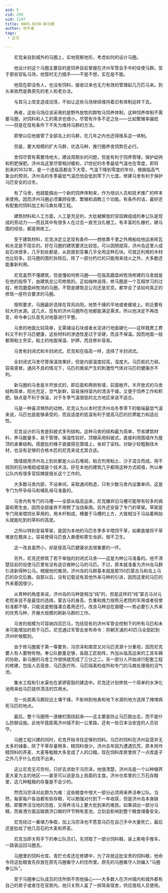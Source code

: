 ```yaml
---
aid: 5
zid: 298
uid: 1147
title: 0005.0298-新马圈
author: 吹牛者
tags: 
 - 正文

---
```




　　尼克亲自到城外的马圈上，实地观察地形，考虑如何的设计马圈。

　　他设计的这个马圈主要目的是饲养目前掌握在济州军管会手中的役使马群。至于那些官私马场，他暂时无力插手——不是不想，实在是不能。

　　他现在即没有人，也没有饲料，接收过来也无力有效的管理起几万匹马来。到头来依然是靠原先的老人和老办法。

　　与其马上改变造成动荡，不如让这些马场继续维持着旧有体制运转下去。

　　再者，这些马场应该采用的是野外放牧的群牧马饲养体制，这种饲养体制不需要马圈，对饲料和人工的需求也很小。尽管有许多不足之处——比如繁殖率偏低——但是在现有条件下不失为维持马群的方法。

　　即使以后他接管了全部岛上的马群，在几年之内也还得维系这一体制。

　　但是，要大规模的扩大马群，优选马种，推行圈养舍饲势在必行。

　　舍饲尽管有需要场地大，建设周期长的问题，但是有利于饲养管理，保护幼驹和积肥保肥。济州岛这里尽管相对暖和，21世纪的冬季最低气温也在零度，即将到来的1632年，是一个连临高都会下大雪，气温下降到零度的年份，根据临高气象台的预测，济州岛的冬季最低气温恐怕会低到零下六七度。修建马舍有利于保护马匹安全的过冬。

　　有了马舍，他就能搞出一个新的饲养体制来，作为培训人员和技术推广的样本来使用。因而济州马圈必须兼顾役使、繁殖和调教三个功能。有条件的话，最好还有配套的饲料加工和马粪处理工程。

　　建筑材料和人工方面，人工是充足的，大批被解放的官奴婢组成的奉公队是现成的劳动力——而且其中有很多人在过去一直充当扎栅工。有丰富的扎栅栏，建马围的经验，都是熟练工。

　　至于建筑材料，尼克决定立足现有条件——想依靠千里之外用船给他运来砖瓦和水泥是不现实的。好在马圈的建筑要求比较低，可以因陋就简，济州岛这里火成岩石块很多，几乎到处都是，从民居到官署几乎全用这种石块。可就近利用的木材也比较多。旧马圈的围栏拆除后，除了一部分朽烂的只能用来烧火之外，大多数还能重新利用。

　　尼克虽然不懂建筑，但是懂如何修马圈——在临高磨盘岭牧场修建的马舍就是在他的指导下，由建筑总公司修筑的。正如梅林说得，修马圈是一个互相学习的过程，修完磨盘岭牧场的马圈，不管是建筑总公司还是尼克，都学会了该如何真正的修筑一座符合要求的马圈。

　　按照要求，马圈最好选择在背风向阳，地势干燥的平地或者缓坡上。附近要有较大的水源。这几点，现有的济州马圈所在地都能满足需求。所以他决定不再改变，命令奉公队首先对地基进行平整。

　　马舍的地面比较简单，无需铺设石块或者水泥进行地面硬化——这样既费工费料又不利于马匹健康，这些材料的渗透性差过于坚硬，而且不保温。因而地面一般都用粘土夯实，粘土的地面保温、护蹄，而且修补容易。

　　马舍有封闭式和半封闭式。尼克和在临高一样，选择了半封闭式。

　　全封闭式马舍尽管保温效果好，但是内部温度较高，湿度大。马匹抵抗力弱，容易感冒。通风不良的情况下，马匹的粪尿产生的刺激性气体对马匹的健康亦不利。

　　新马圈的马舍是半开放式的，即后面和两侧有墙，前面敞开。半开放式的马舍结构简单，阳光充足，空气新鲜，容易保持室内的清洁干燥，又便于饲养工作和积肥。缺点是不利于保温，对于冬季气温很低的北方地区来说不适合。

　　马是一种喜凉惧热的动物，尼克认为以本时空济州岛冬季零下的极端最低气温来说，马匹也是能够承受的，而且适度的低温有利于提高马匹的抗寒能力和适应性。

　　尼克设计的马舍是斜披式多列结构。这种马舍的结构最为简单，节省建筑材料，养马数量多，易于管理，保温性较好。顶棚采用斜披式，直接利用围墙作为屋顶的承重结构。搭屋批的椽子直接搭在围墙上。省却了梁柱。对缺少较粗胸径木材，也没有足够的合格木匠的尼克来说尤其合适。

　　围墙就用济州岛上到处都是火山石堆砌，粘合剂用粘土、沙子混合而成。用不规则的石块堆砌成墙是个技术活。好在本地的建筑几乎都用这种方式砌墙，所以奉公队内有很多官奴婢是擅长这个工作的。

　　大多数马舍内部，不设单间，采取通间构造，只有少数马舍内设置单间，这是专门为怀孕母马和哺乳母马准备的。

　　马舍内有专门的马槽——全部从临高运来，尼克嫌弃旧马槽可能带有较多的病菌和寄生虫，因而全部废弃不用劈了当烧柴用。另外还安装了专门的草架。草架是专门用来喂饲长草用的，用木杆制成，横置于马槽的上方，大致相当于马站着稍抬头就能吃到的草料的高度。

　　之所以特别安装草架，是因为本地的马匹冬季多半喂饲干草，如果直接将干草堆放在厩床上，容易使得马匹食入粪便和寄生虫卵，很不卫生。

　　这一改良虽然小，却是提高马匹健康状态很重要的一环。

　　另外，尼克还修筑了若干单独的封闭式马舍——这是为种公马准备的。他不清楚目前的役使马匹里有没有适合做种公马的马匹。不过，原本就准备为济州岛马群引进新得种公马。根据他的推测，济州岛的马群基本就是那150匹蒙古马和岛上马匹的杂交后裔。自那以后，没有记载说有其他外来马种的引进，因而这里的马匹的外来基因很少。

　　从育种的角度来说，济州岛的马种是相当“纯”的，但是这样的“纯”蒙古马对元老院来说不是最佳的选择。蒙古马的身高、负重和挽力按照元老院的军用或者役使标准都不够，只能说是勉强凑合着用还行。改良马种迫在眉睫——势必要引入外来的优秀马种，开展大规模的刷新马群的工作。

　　马舍的规模为可容纳四百匹马，包括现有的济州军管会控制下的所有马匹和未来可能增加的若干马匹。尼克通过军管会发布命令：将朝天浦的40匹马全部赶到济州听候甄别。

　　由于修马圈属于第一等要务，冯宗泽和南宫又对马匹资源十分重视，因而尼克要人有人要物有物。奉公队数量足够，各路工匠助阵，外加从临高运来的工具车辆的协助，新马圈的马舍工作很快就完成了三分之二。另一部分人开始进行配套工程的修建，包括人员宿舍、马匹医疗所、马匹隔离检疫所和专门的马粪处理用的沼气池。

　　集水工程和引水渠也在紧锣密鼓的建造中。尼克还计划修筑一个简单的水净化池用来给马匹提供清洁的饮用水。

　　在一处距离马厩较远土壤干燥，不影响到地表和地下水源的地方选择了掩埋病死马匹的地点。

　　最后，整个马圈用一道栅栏围绕起来——这主要是防止马匹跑出去，而不是什么防御设施。此地毕竟距离济州城不到一公里路，还有一些日本治安连的人员驻守。

　　马圈工程兴建的同时，尼克开始寻找足够的饲料。马匹的饲料在济州监营并无太多的储备，除了干草存量稍多，精饲料很少。济州去年因为遭遇饥荒，原本用作精饲料的荞麦、大麦等粗粮大多变成了人的口粮。现在饲料库房里除了一点库底子之外几乎什么也找不出来。

　　这让尼克无可奈何，只好去求助于冯宗泽。他很清楚，济州岛是一个以种植荞麦大麦为主的地区——甚至可以说是岛上局面的主食。济州仓库里的三万石存粮里，这几种粗粮的存量是不会少的。

　　然而冯宗泽对此颇为为难：这些粮食中很大一部分必须用来养活奉公队。当然，每家每户各自都有些存粮，可以勉强对付到下一年收获，但是济州岛本身缺粮，即要养活当地的百姓，又得养活马上要大批到来的难民。如果调出一部分马粮，而香港方面运输救济口粮的环节稍有差池，立刻会影响到整个粮食储备安全。

　　尼克经过一番竭力争取，加上冯宗泽也不愿意马匹在自己手中大量死亡，最后还是批给了他几百石的大麦和荞麦。

　　尼克当即关照手下的奉公队员们，先领取了一部分饲料粮，装上紫电手推车，一路装运回马圈去。

　　马圈里的饲料仓库、青贮仓库还在修建中，为了存放这批宝贵的饲料粮，他命令将这批粮食先存放在原先马圈看守人的住所里。原先的马圈看守人则编入“马圈奉公队”。

　　至于马圈奉公队成员的住所倒不劳他操心——大多数人在济州城内和城外都有自己的房子或者住在官房内。他只关照人盖了一排简易宿舍，供应值班人员使用。


